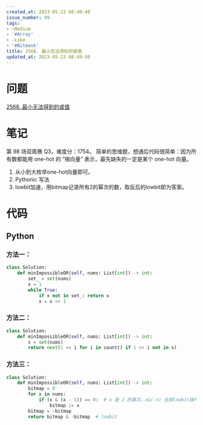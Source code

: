 ```yaml
---
created_at: 2023-05-23 08:49:40
issue_number: 99
tags:
- ~Medium
- '#Array'
- -Like
- '#Bitmask'
title: 2568. 最小无法得到的或值
updated_at: 2023-05-23 08:49:40
---
```


# 问题

[2568. 最小无法得到的或值](https://leetcode.cn/problems/minimum-impossible-or/)

# 笔记

第 98 场双周赛 Q3，难度分：1754。
简单的思维题，想通后代码很简单：因为所有数都能用 one-hot 的 “根向量” 表示，最先缺失的一定是某个 one-hot 向量。

1. 从小到大枚举one-hot向量即可。
2. Pythonic 写法
3. lowbit加速，用bitmap记录所有2的幂次的数，取反后的lowbit即为答案。

# 代码

## Python

### 方法一：

```python
class Solution:
    def minImpossibleOR(self, nums: List[int]) -> int:
        set_ = set(nums)
        x = 1
        while True:
            if x not in set_: return x
            x = x << 1
```

### 方法二：

```python
class Solution:
    def minImpossibleOR(self, nums: List[int]) -> int:
        s = set(nums)
        return next(1 << i for i in count() if 1 << i not in s)
```

### 方法三：

```python
class Solution:
    def minImpossibleOR(self, nums: List[int]) -> int:
        bitmap = 0
        for x in nums:
            if (x & (x - 1)) == 0:  # x 是 2 的幂次，x&(-x) 去掉lowbit操作
                bitmap |= x
        bitmap = ~bitmap
        return bitmap & -bitmap  # lowbit
```